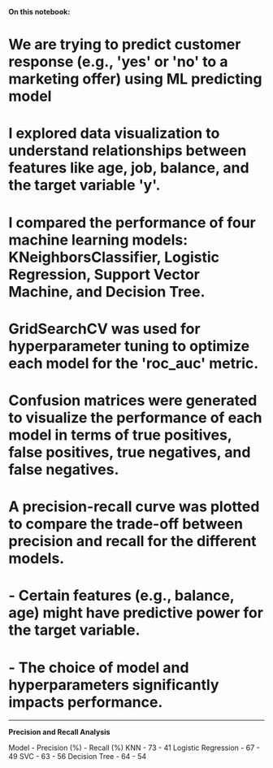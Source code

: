 **On this notebook:**
# We are trying to predict customer response (e.g., 'yes' or 'no' to a marketing offer) using ML predicting model
# I explored data visualization to understand relationships between features like age, job, balance, and the target variable 'y'.
# I compared the performance of four machine learning models: KNeighborsClassifier, Logistic Regression, Support Vector Machine, and Decision Tree.
# GridSearchCV was used for hyperparameter tuning to optimize each model for the 'roc_auc' metric.
# Confusion matrices were generated to visualize the performance of each model in terms of true positives, false positives, true negatives, and false negatives.
# A precision-recall curve was plotted to compare the trade-off between precision and recall for the different models.
# - Certain features (e.g., balance, age) might have predictive power for the target variable.
# - The choice of model and hyperparameters significantly impacts performance.
------------------------
**Precision and Recall Analysis**

Model - Precision (%) - Recall (%)
KNN - 73 - 41
Logistic Regression - 67 - 49
SVC - 63 - 56
Decision Tree - 64 - 54
